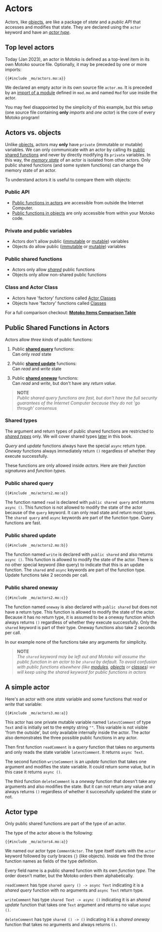 # Actors

Actors, like [objects](/common-programming-concepts/objects-and-classes/objects.html), are like a package of *state* and a *public API* that accesses and modifies that state. They are declared using the `actor` keyword and have an [*actor type*](#actor-type). 

## Top level actors
Today (Jan 2023), an actor in Motoko is defined as a top-level item in its own Motoko source file. Optionally, it may be preceded by one or more imports:

```motoko
{{#include _mo/actors.mo:a}}
```

We declared an empty actor in its own source file `actor.mo`. It is preceded by an [import of a module](/common-programming-concepts/modules.html) defined in `mod.mo` and named `Mod` for use inside the actor.

You may feel disappointed by the simplicity of this example, but this setup (one source file containing **only** *imports* and *one actor*) is the core of every Motoko program!

## Actors vs. objects
Unlike [objects](/common-programming-concepts/objects-and-classes/objects.html), actors may **only** have `private` (immutable or mutable) variables. We can only communicate with an actor by calling its [public shared functions](#public-shared-functions-in-actors) and never by directly modifying its `private` variables. In this way, the [*memory state*](/internet-computer-programming-concepts/basic-memory-persistence.html) of an actor is isolated from other actors. Only public shared functions (and some system functions) can change the memory state of an actor. 

To understand actors it is useful to compare them with objects: 

### Public API 
- [Public functions in actors](#public-shared-functions-in-actors) are accessible from outside the Internet Computer.
- [Public functions in objects](/common-programming-concepts/objects-and-classes/objects.html#public-functions-in-objects) are only accessible from within your Motoko code.

### Private and public variables
- Actors don't allow public ([immutable](/common-programming-concepts/variables.html) or [mutable](/common-programming-concepts/mutability.html)) variables
- Objects do allow public ([immutable](/common-programming-concepts/variables.html) or [mutable](/common-programming-concepts/mutability.html)) variables

### Public shared functions  
- Actors only allow *[shared](#public-shared-functions-in-actors)* public functions
- Objects only allow non-shared public functions

### Class and Actor Class
- Actors have 'factory' functions called [Actor Classes](/advanced-concepts/scalability/actor-classes.html)
- Objects have 'factory' functions called [Classes](/common-programming-concepts/objects-and-classes/classes.html)

For a full comparison checkout: [**Motoko Items Comparison Table**](https://docs.google.com/spreadsheets/d/1IqgPi9I9EmoknJBzzxea_7dN9WRwtFle7Y99UURXC7Y/edit?usp=sharing)


## Public Shared Functions in Actors
Actors allow *three kinds* of public functions:

1. Public [**shared query**](#public-shared-query) functions:  
Can only *read* state

1. Public [**shared update**](#public-shared-update) functions:  
Can *read* and *write* state

1. Public [**shared oneway**](#public-shared-oneway) functions:  
Can *read* and *write*, but don't have any *return value*.

> **NOTE**  
> *Public shared query functions are fast, but don't have the full security guarantees of the Internet Computer because they do not 'go through' consensus*

### Shared types
The argument and return types of public shared functions are restricted to *[shared types](/internet-computer-programming-concepts/async-data/shared-types.html)* only. We will cover shared types [later](/internet-computer-programming-concepts/async-data/shared-types.html) in this book.

*Query* and *update* functions always have the special `async` return type.  
*Oneway* functions always immediately return `()` regardless of whether they execute successfully.  

These functions are only allowed inside *actors*. Here are their *function signatures* and *function types*.

### Public shared query
```motoko
{{#include _mo/actors2.mo:a}}
``` 

The function named `read` is declared with `public shared query` and returns `async ()`. This function is not allowed to modify the state of the actor because of the `query` keyword. It can only read state and return most types. The `shared query` and `async` keywords are part of the function type. Query functions are fast.

### Public shared update
```motoko
{{#include _mo/actors2.mo:b}}
``` 

The function named `write` is declared with `public shared` and also returns `async ()`. This function is allowed to modify the state of the actor. There is no other special keyword (like query) to indicate that this is an update function. The `shared` and `async` keywords are part of the function type. Update functions take 2 seconds per call. 

### Public shared oneway
```motoko
{{#include _mo/actors2.mo:c}}
``` 

The function named `oneway` is also declared with `public shared` but does not have a return type. This function is allowed to modify the state of the actor. Because it has no return type, it is assumed to be a oneway function which always returns `()` regardless of whether they execute successfully. Only the `shared` keyword is part of their type. Oneway functions also take 2 seconds per call. 

In our example none of the functions take any arguments for simplicity.

> **NOTE**  
> *The `shared` keyword may be left out and Motoko will assume the public function in an actor to be `shared` by default. To avoid confusion with public functions elsewhere (like [modules](/common-programming-concepts/modules.html), [objects](/common-programming-concepts/objects-and-classes/objects.html) or [classes](/common-programming-concepts/objects-and-classes/classes.html)) we will keep using the shared keyword for public functions in actors*

## A simple actor
Here's an actor with one *state* variable and some functions that *read* or *write* that variable:

```motoko
{{#include _mo/actors3.mo:a}}
```

This actor has one private mutable variable named `latestComment` of type `Text` and is initially set to the empty string `""`. This variable is not visible 'from the outside', but only available internally inside the actor. The actor also demonstrates the three possible public functions in any actor. 

Then first function `readComment` is a *query* function that takes no arguments and only reads the state variable `latestComment`. It returns `async Text`.

The second function `writeComment` is an *update* function that takes one argument and modifies the state variable. It could return some value, but in this case it returns `async ()`.

The third function `deleteComment` is a *oneway* function that doesn't take any arguments and also modifies the state. But it can not return any value and always returns `()` regardless of whether it successfully updated the state or not.

## Actor type
Only public shared functions are part of the type of an actor. 

The type of the actor above is the following:

```motoko
{{#include _mo/actors4.mo:a}}
```

We named our actor type `CommentActor`. The type itself starts with the `actor` keyword followed by curly braces `{}` (like objects). Inside we find the three function names as fields of the type definition. 

Every field name is a public shared function with its own *function type*. The order doesn't matter, but the Motoko orders them alphabetically.

`readComment` has type `shared query () -> async Text` indicating it is a *shared query* function with no arguments and `async Text` return type.

`writeComment` has type `shared Text -> async ()` indicating it is an *shared update* function that takes one `Text` argument and returns no value `async ()`.

`deleteComment` has type `shared () -> ()` indicating it is a *shared oneway* function that takes no arguments and always returns `()`.